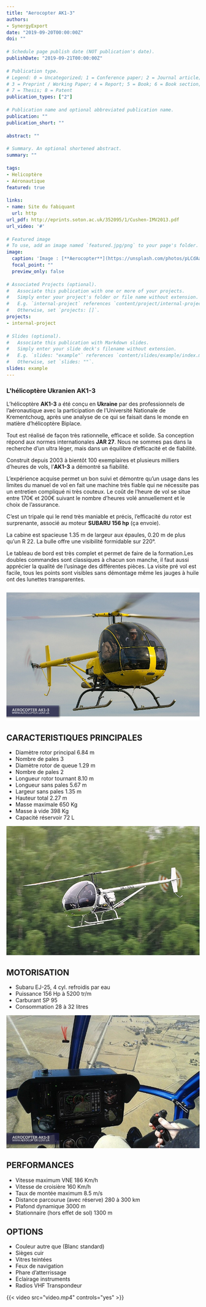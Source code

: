 ```yaml
---
title: "Aerocopter AK1-3"
authors:
- SynergyExport
date: "2019-09-20T00:00:00Z"
doi: ""

# Schedule page publish date (NOT publication's date).
publishDate: "2019-09-21T00:00:00Z"

# Publication type.
# Legend: 0 = Uncategorized; 1 = Conference paper; 2 = Journal article;
# 3 = Preprint / Working Paper; 4 = Report; 5 = Book; 6 = Book section;
# 7 = Thesis; 8 = Patent
publication_types: ["2"]

# Publication name and optional abbreviated publication name.
publication: ""
publication_short: ""

abstract: ""

# Summary. An optional shortened abstract.
summary: ""

tags:
- Helicoptère
- Aéronautique
featured: true

links:
- name: Site du fabiquant
  url: http
url_pdf: http://eprints.soton.ac.uk/352095/1/Cushen-IMV2013.pdf
url_video: '#'

# Featured image
# To use, add an image named `featured.jpg/png` to your page's folder. 
image:
  caption: 'Image : [**Aerocopter**](https://unsplash.com/photos/pLCdAaMFLTE)'
  focal_point: ""
  preview_only: false

# Associated Projects (optional).
#   Associate this publication with one or more of your projects.
#   Simply enter your project's folder or file name without extension.
#   E.g. `internal-project` references `content/project/internal-project/index.md`.
#   Otherwise, set `projects: []`.
projects:
- internal-project

# Slides (optional).
#   Associate this publication with Markdown slides.
#   Simply enter your slide deck's filename without extension.
#   E.g. `slides: "example"` references `content/slides/example/index.md`.
#   Otherwise, set `slides: ""`.
slides: example
---
```



### L'hélicoptère Ukranien AK1-3

L’hélicoptère **AK1-3** a été conçu en **Ukraine** par des professionnels de l’aéronautique avec la participation de l’Université Nationale de Krementchoug, après une analyse de ce qui se faisait dans le monde en matière d’hélicoptère Biplace.

Tout est réalisé de façon très rationnelle, efficace et solide. Sa conception répond aux normes internationales **JAR 27**. Nous ne sommes pas dans la recherche d’un ultra léger, mais dans un équilibre d’efficacité et de fiabilité.

Construit depuis 2003 à bientôt 100 exemplaires et plusieurs milliers d’heures de vols, l’**AK1-3** a démontré sa fiabilité.

L’expérience acquise permet un bon suivi et démontre qu’un usage dans les limites du manuel de vol en fait une machine très fiable qui ne nécessite pas un entretien compliqué ni très couteux.
Le coût de l’heure de vol se situe entre 170€ et 200€ suivant le nombre d’heures volé annuellement et le choix de l’assurance.

C’est un tripale qui le rend très maniable et précis, l’efficacité du rotor est surprenante, associé au moteur **SUBARU 156 hp** (ça envoie).

La cabine est spacieuse 1.35 m de largeur aux épaules, 0.20 m de plus qu’un R 22. La bulle offre une visibilité formidable sur 220°.

Le tableau de bord est très complet et permet de faire de la formation.Les doubles commandes sont classiques à chacun son manche, il faut aussi apprécier la qualité de l’usinage des différentes pièces.
La visite pré vol est facile, tous les points sont visibles sans démontage même les jauges à huile ont des lunettes transparentes.

![Vue de l'interieur](001.jpg)

## CARACTERISTIQUES PRINCIPALES

- Diamètre rotor principal 6.84 m
- Nombre de pales 3
- Diamètre rotor de queue 1.29 m
- Nombre de pales 2
- Longueur rotor tournant 8.10 m
- Longueur sans pales 5.67 m
- Largeur sans pales 1.35 m
- Hauteur total 2.27 m
- Masse maximale 650 Kg
- Masse à vide 398 Kg
- Capacité réservoir 72 L

![Vue de l'interieur](002.jpg)

## MOTORISATION

- Subaru EJ-25, 4 cyl. refroidis par eau
- Puissance 156 Hp à 5200 tr/m
- Carburant SP 95
- Consommation 28 à 32 litres

![Vue de l'interieur](003.jpg)

## PERFORMANCES

- Vitesse maximum VNE 186 Km/h
- Vitesse de croisière 160 Km/h
- Taux de montée maximum 8.5 m/s
- Distance parcourue (avec réserve) 280 à 300   km
- Plafond dynamique 3000 m
- Stationnaire (hors effet de sol) 1300 m

## OPTIONS

- Couleur autre que (Blanc standard)
- Sièges cuir
- Vitres teintées
- Feux de navigation
- Phare d’atterrissage
- Eclairage instruments
- Radios VHF Transpondeur

{{< video src="video.mp4" controls="yes" >}}
